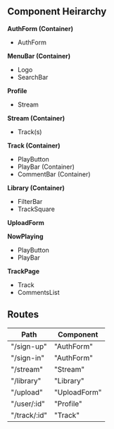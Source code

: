 ## Component Heirarchy

**AuthForm (Container)**
 - AuthForm

 **MenuBar (Container)**
  - Logo
  - SearchBar

 **Profile**
  - Stream

**Stream (Container)**
 - Track(s)

**Track (Container)**
 - PlayButton
 - PlayBar (Container)
 - CommentBar (Container)

**Library (Container)**
 - FilterBar
 - TrackSquare

**UploadForm**

**NowPlaying**
  - PlayButton
  - PlayBar

**TrackPage**
  - Track
  - CommentsList




## Routes

|Path   | Component   |
|-------|-------------|
| "/sign-up"    | "AuthForm"  |
| "/sign-in"    | "AuthForm"  |
| "/stream"     | "Stream"    |
| "/library"    | "Library"   |
| "/upload"     | "UploadForm"|
| "/user/:id"   | "Profile"   |
| "/track/:id"  | "Track"     |
